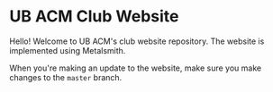 # UB ACM Club Website

Hello! Welcome to UB ACM's club website repository. The website is implemented using Metalsmith.

When you're making an update to the website, make sure you make changes to the `master` branch.